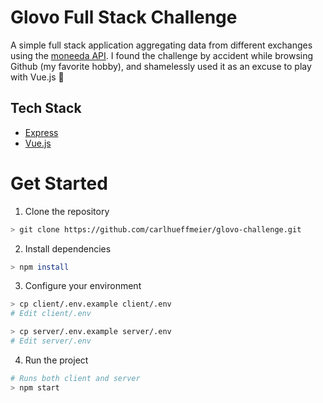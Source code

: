 # Glovo Full Stack Challenge

A simple full stack application aggregating data from different exchanges using the [moneeda API](https://moneeda.github.io/docs/). I found the challenge by accident while browsing Github (my favorite hobby), and shamelessly used it as an excuse to play with Vue.js 🤘

## Tech Stack

- [Express](https://expressjs.com/)
- [Vue.js](https://vuejs.org/)

# Get Started

1. Clone the repository

```sh
> git clone https://github.com/carlhueffmeier/glovo-challenge.git
```

2. Install dependencies

```sh
> npm install
```

3. Configure your environment

```sh
> cp client/.env.example client/.env
# Edit client/.env

> cp server/.env.example server/.env
# Edit server/.env
```

4. Run the project

```sh
# Runs both client and server
> npm start
```

